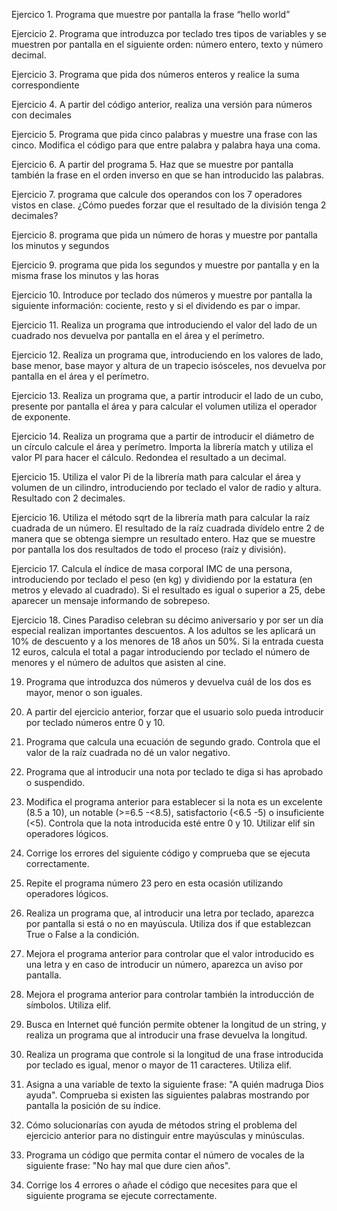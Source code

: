 Ejercico 1. Programa que muestre por pantalla la frase “hello world”

Ejercicio 2. Programa que introduzca por teclado tres tipos de variables y se muestren por pantalla en el siguiente orden: número entero, texto y número decimal.

Ejercicio 3. Programa que pida dos números enteros y realice la suma correspondiente

Ejercicio 4. A partir del código anterior, realiza una versión para números con decimales

Ejercicio 5. Programa que pida cinco palabras y muestre una frase con las cinco. Modifica el código para que entre palabra y palabra haya una coma.

Ejercicio 6. A partir del programa 5. Haz que se muestre por pantalla también la frase en el orden inverso en que se han introducido las palabras.

Ejercicio 7. programa que calcule dos operandos con los 7 operadores vistos en clase. ¿Cómo puedes forzar que el resultado de la división tenga 2 decimales?

Ejercicio 8. programa que pida un número de horas y muestre por pantalla los minutos y segundos

Ejercicio 9. programa que pida los segundos y muestre por pantalla y en la misma frase los minutos y las horas

Ejercicio 10. Introduce por teclado dos números y muestre por pantalla la siguiente información: cociente, resto y si el dividendo es par o impar.

Ejercicio 11. Realiza un programa que introduciendo el valor del lado de un cuadrado nos devuelva por pantalla en el área y el perímetro.

Ejercicio 12. Realiza un programa que, introduciendo en los valores de lado, base menor, base mayor y altura de un trapecio isósceles, nos devuelva por pantalla en el área y el perímetro.

Ejercicio 13. Realiza un programa que, a partir introducir el lado de un cubo, presente por pantalla el área y para calcular el volumen utiliza el operador de exponente.

Ejercicio 14. Realiza un programa que a partir de introducir el diámetro de un círculo calcule el área y perímetro. Importa la librería match y utiliza el valor PI para hacer el cálculo. Redondea el resultado a un decimal.

Ejercicio 15. Utiliza el valor Pi de la librería math para calcular el área y volumen de un cilindro, introduciendo por teclado el valor de radio y altura. Resultado con 2 decimales.

Ejercicio 16. Utiliza el método sqrt de la librería math para calcular la raíz cuadrada de un número. El resultado de la raíz cuadrada divídelo entre 2 de manera que se obtenga siempre un resultado entero. Haz que se muestre por pantalla los dos resultados de todo el proceso (raíz y división).

Ejercicio 17. Calcula el índice de masa corporal IMC de una persona, introduciendo por teclado el peso (en kg) y dividiendo por la estatura (en metros y elevado al cuadrado). Si el resultado es igual o superior a 25, debe aparecer un mensaje informando de sobrepeso.

Ejercicio 18. Cines Paradiso celebran su décimo aniversario y por ser un día especial realizan importantes descuentos. A los adultos se les aplicará un 10% de descuento y a los menores de 18 años un 50%. Si la entrada cuesta 12 euros, calcula el total a pagar introduciendo por teclado el número de menores y el número de adultos que asisten al cine.

19. Programa que introduzca dos números y devuelva cuál de los dos es mayor, menor o son iguales.

20. A partir del ejercicio anterior, forzar que el usuario solo pueda introducir por teclado números entre 0 y 10.

21. Programa que calcula una ecuación de segundo grado. Controla que el valor de la raíz cuadrada no dé un valor negativo.

22. Programa que al introducir una nota por teclado te diga si has aprobado o suspendido.

23. Modifica el programa anterior para establecer si la nota es un excelente (8.5 a 10), un notable (>=6.5 -<8.5), satisfactorio (<6.5 -5) o insuficiente (<5). Controla que la nota introducida esté entre 0 y 10. Utilizar elif sin operadores lógicos.

24. Corrige los errores del siguiente código y comprueba que se ejecuta correctamente.

25. Repite el programa número 23 pero en esta ocasión utilizando operadores lógicos.

26. Realiza un programa que, al introducir una letra por teclado, aparezca por pantalla si está o no en mayúscula. Utiliza dos if que establezcan True o False a la condición.

27. Mejora el programa anterior para controlar que el valor introducido es una letra y en caso de introducir un número, aparezca un aviso por pantalla.

28. Mejora el programa anterior para controlar también la introducción de símbolos. Utiliza elif.

29. Busca en Internet qué función permite obtener la longitud de un string, y realiza un programa que al introducir una frase devuelva la longitud.

30. Realiza un programa que controle si la longitud de una frase introducida por teclado es igual, menor o mayor de 11 caracteres. Utiliza elif.

31. Asigna a una variable de texto la siguiente frase: "A quién madruga Dios ayuda". Comprueba si existen las siguientes palabras mostrando por pantalla la posición de su índice.

32. Cómo solucionarías con ayuda de métodos string el problema del ejercicio anterior para no distinguir entre mayúsculas y minúsculas.

33. Programa un código que permita contar el número de vocales de la siguiente frase: "No hay mal que dure cien años".

34. Corrige los 4 errores o añade el código que necesites para que el siguiente programa se ejecute correctamente.

